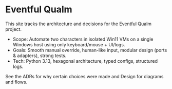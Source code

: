 # Eventful Qualm

This site tracks the architecture and decisions for the Eventful Qualm project.

- Scope: Automate two characters in isolated Win11 VMs on a single Windows host using only keyboard/mouse + UI/logs.
- Goals: Smooth manual override, human-like input, modular design (ports & adapters), strong tests.
- Tech: Python 3.13, hexagonal architecture, typed configs, structured logs.

See the ADRs for why certain choices were made and Design for diagrams and flows.
